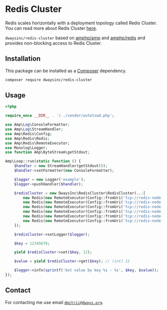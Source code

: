 # Redis Cluster

Redis scales horizontally with a deployment topology called Redis Cluster. You can read more about Redis Cluster [here](https://redis.io/docs/manual/scaling/#:~:text=Redis%20Cluster%20provides%20a%20way,are%20not%20able%20to%20communicate.).

`dwaysinc/redis-cluster` based on [amphp/amp](https://github.com/amphp/amp) and [amphp/redis](https://github.com/amphp/redis) and provides non-blocking access to Redis Cluster.

## Installation

This package can be installed as a [Composer](https://getcomposer.org/) dependency.

```bash
composer require dwaysinc/redis-cluster
```

## Usage

```php
<?php

require_once __DIR__ . '/../vendor/autoload.php';

use Amp\Log\ConsoleFormatter;
use Amp\Log\StreamHandler;
use Amp\Redis\Config;
use Amp\Redis\Redis;
use Amp\Redis\RemoteExecutor;
use Monolog\Logger;
use function Amp\ByteStream\getStdout;

Amp\Loop::run(static function () {
    $handler = new StreamHandler(getStdout());
    $handler->setFormatter(new ConsoleFormatter);

    $logger = new Logger('example');
    $logger->pushHandler($handler);

    $redisCluster = new DwaysInc\RedisCluster\RedisCluster(...[
        new Redis(new RemoteExecutor(Config::fromUri('tcp://redis-node-0:6379?password=bitnami',))),
        new Redis(new RemoteExecutor(Config::fromUri('tcp://redis-node-1:6379?password=bitnami',))),
        new Redis(new RemoteExecutor(Config::fromUri('tcp://redis-node-2:6379?password=bitnami',))),
        new Redis(new RemoteExecutor(Config::fromUri('tcp://redis-node-3:6379?password=bitnami',))),
        new Redis(new RemoteExecutor(Config::fromUri('tcp://redis-node-4:6379?password=bitnami',))),
        new Redis(new RemoteExecutor(Config::fromUri('tcp://redis-node-5:6379?password=bitnami',))),
    ]);

    $redisCluster->setLogger($logger);

    $key = 12345678;

    yield $redisCluster->set($key, 12);

    $value = yield $redisCluster->get($key); // (int) 12

    $logger->info(sprintf('Got value by key %s - %s', $key, $value));
});
```

## Contact

For contacting me use email [`dmitrii@dways.org`](mailto:dmitrii@dways.org).